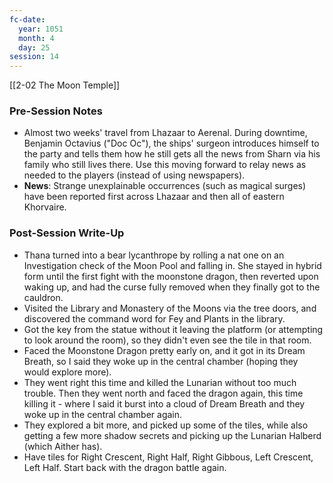 ```yaml
---
fc-date:
  year: 1051
  month: 4
  day: 25
session: 14
---
```

[[2-02  The Moon Temple]]

### Pre-Session Notes

* Almost two weeks' travel from Lhazaar to Aerenal. During downtime, Benjamin Octavius ("Doc Oc"), the ships' surgeon introduces himself to the party and tells them how he still gets all the news from Sharn via his family who still lives there. Use this moving forward to relay news as needed to the players (instead of using newspapers).
* **News**: Strange unexplainable occurrences (such as magical surges) have been reported first across Lhazaar and then all of eastern Khorvaire.

### Post-Session Write-Up

* Thana turned into a bear lycanthrope by rolling a nat one on an Investigation check of the Moon Pool and falling in. She stayed in hybrid form until the first fight with the moonstone dragon, then reverted upon waking up, and had the curse fully removed when they finally got to the cauldron.
* Visited the Library and Monastery of the Moons via the tree doors, and discovered the command word for Fey and Plants in the library.
* Got the key from the statue without it leaving the platform (or attempting to look around the room), so they didn't even see the tile in that room.
* Faced the Moonstone Dragon pretty early on, and it got in its Dream Breath, so I said they woke up in the central chamber (hoping they would explore more).
* They went right this time and killed the Lunarian without too much trouble. Then they went north and faced the dragon again, this time killing it - where I said it burst into a cloud of Dream Breath and they woke up in the central chamber again.
* They explored a bit more, and picked up some of the tiles, while also getting a few more shadow secrets and picking up the Lunarian Halberd (which Aither has).
* Have tiles for Right Crescent, Right Half, Right Gibbous, Left Crescent, Left Half. Start back with the dragon battle again.

